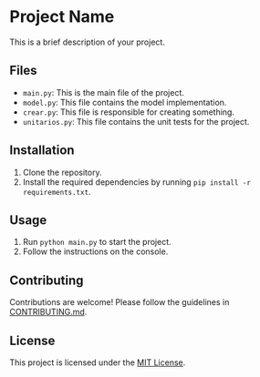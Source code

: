 # Project Name

This is a brief description of your project.

## Files

- `main.py`: This is the main file of the project.
- `model.py`: This file contains the model implementation.
- `crear.py`: This file is responsible for creating something.
- `unitarios.py`: This file contains the unit tests for the project.

## Installation

1. Clone the repository.
2. Install the required dependencies by running `pip install -r requirements.txt`.

## Usage

1. Run `python main.py` to start the project.
2. Follow the instructions on the console.

## Contributing

Contributions are welcome! Please follow the guidelines in [CONTRIBUTING.md](CONTRIBUTING.md).

## License

This project is licensed under the [MIT License](LICENSE).

